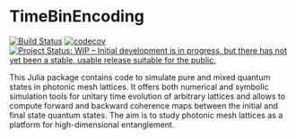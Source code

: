 # TimeBinEncoding

[![Build Status](https://github.com/NiklasEuler/TimeBinEncoding.jl/actions/workflows/CI.yml/badge.svg?branch=main)](https://github.com/NiklasEuler/TimeBinEncoding.jl/actions/workflows/CI.yml?query=branch%3Amain)
[![codecov](https://codecov.io/gh/NiklasEuler/TimeBinEncoding.jl/graph/badge.svg?token=6957L439O7)](https://codecov.io/gh/NiklasEuler/TimeBinEncoding.jl)
[![Project Status: WIP – Initial development is in progress, but there has not yet been a stable, usable release suitable for the public.](https://www.repostatus.org/badges/latest/wip.svg)](https://www.repostatus.org/#wip)


This Julia package contains code to simulate pure and mixed quantum states in photonic mesh lattices. It offers both numerical and symbolic simulation tools for unitary time evolution of arbitrary lattices and allows to compute forward and backward coherence maps between the initial and final state quantum states. The aim is to study photonic mesh lattices as a platform for high-dimensional entanglement.  
